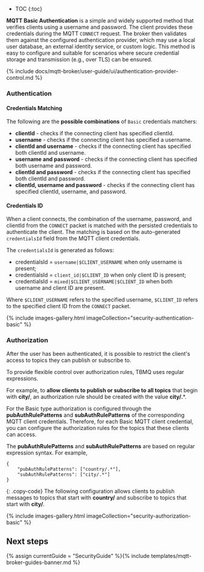 * TOC
{:toc}

**MQTT Basic Authentication** is a simple and widely supported method that verifies clients using a username and password.
The client provides these credentials during the MQTT `CONNECT` request. 
The broker then validates them against the configured authentication provider, which may use a local user database, an external identity service, or custom logic.
This method is easy to configure and suitable for scenarios where secure credential storage and transmission (e.g., over TLS) can be ensured.

{% include docs/mqtt-broker/user-guide/ui/authentication-provider-control.md %}

### Authentication

#### Credentials Matching

The following are the **possible combinations** of `Basic` credentials matchers:
- **clientId** - checks if the connecting client has specified clientId.
- **username** - checks if the connecting client has specified a username.
- **clientId and username** - checks if the connecting client has specified both clientId and username.
- **username and password** - checks if the connecting client has specified both username and password.
- **clientId and password** - checks if the connecting client has specified both clientId and password.
- **clientId, username and password** - checks if the connecting client has specified clientId, username, and password.

#### Credentials ID

When a client connects, the combination of the username, password, and clientId from the `CONNECT` packet is matched with the persisted credentials to authenticate the client.
The matching is based on the auto-generated `credentialsId` field from the MQTT client credentials. 

The `credentialsId` is generated as follows:

- credentialsId = `username|$CLIENT_USERNAME` when only username is present;
- credentialsId = `client_id|$CLIENT_ID` when only client ID is present;
- credentialsId = `mixed|$CLIENT_USERNAME|$CLIENT_ID` when both username and client ID are present.

Where `$CLIENT_USERNAME` refers to the specified username, `$CLIENT_ID` refers to the specified client ID from the `CONNECT` packet.

{% include images-gallery.html imageCollection="security-authentication-basic" %}

### Authorization

After the user has been authenticated, it is possible to restrict the client's access to topics they can publish or subscribe to.

To provide flexible control over authorization rules, TBMQ uses regular expressions. 

For example, to **allow clients to publish or subscribe to all topics** that begin with **city/**, an authorization rule should be created with the value **city/.***.

For the Basic type authorization is configured through the **pubAuthRulePatterns** and **subAuthRulePatterns** of the corresponding MQTT client credentials. 
Therefore, for each Basic MQTT client credential, you can configure the authorization rules for the topics that these clients can access. 

The **pubAuthRulePatterns** and **subAuthRulePatterns** are based on regular expression syntax. For example,
```
{
    "pubAuthRulePatterns": ["country/.*"],
    "subAuthRulePatterns": ["city/.*"]
}
```
{: .copy-code}
The following configuration allows clients to publish messages to topics that start with **country/** and subscribe to topics that start with **city/**.

{% include images-gallery.html imageCollection="security-authorization-basic" %}

## Next steps

{% assign currentGuide = "SecurityGuide" %}{% include templates/mqtt-broker-guides-banner.md %}
